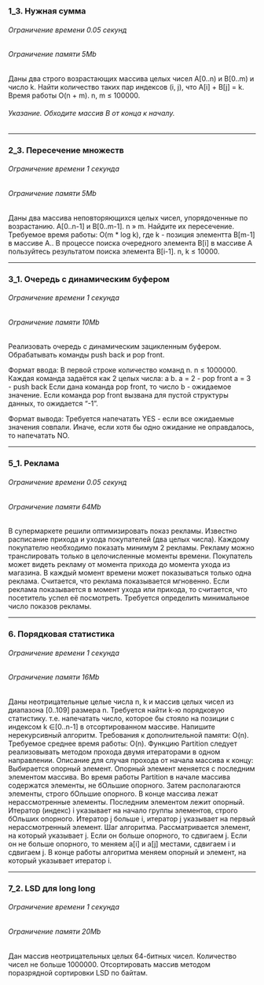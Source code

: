 ### 1_3. Нужная сумма
###### Ограничение времени	0.05 секунд
###### Ограничение памяти	5Mb
Даны два строго возрастающих массива целых чисел A[0..n) и B[0..m) и число k. 
Найти количество таких пар индексов (i, j), что A[i] + B[j] = k. Время работы O(n + m). n, m ≤ 100000.
###### Указание. Обходите массив B от конца к началу.

***

### 2_3. Пересечение множеств

###### Ограничение времени	1 секунда
###### Ограничение памяти	5Mb
Даны два массива неповторяющихся целых чисел, упорядоченные по возрастанию. A[0..n-1] и B[0..m-1]. n » m. 
Найдите их пересечение. Требуемое время работы: O(m * log k), где k - позиция элементта B[m-1] в массиве A.. 
В процессе поиска очередного элемента B[i] в массиве A пользуйтесь результатом поиска элемента B[i-1]. n, k ≤ 10000.

***

### 3_1. Очередь с динамическим буфером

###### Ограничение времени	1 секунда
###### Ограничение памяти	10Mb
Реализовать очередь с динамическим зацикленным буфером.
Обрабатывать команды push back и pop front.

Формат ввода:
В первой строке количество команд n. n ≤ 1000000.
Каждая команда задаётся как 2 целых числа: a b.
a = 2 - pop front
a = 3 - push back
Если дана команда pop front, то число b - ожидаемое значение. 
Если команда pop front вызвана для пустой структуры данных, то ожидается “-1”.

Формат вывода:
Требуется напечатать YES - если все ожидаемые значения совпали. 
Иначе, если хотя бы одно ожидание не оправдалось, то напечатать NO.

***

### 5_1. Реклама

###### Ограничение времени	0.05 секунд
###### Ограничение памяти	64Mb
В супермаркете решили оптимизировать показ рекламы. Известно расписание прихода и ухода покупателей (два целых числа). 
Каждому покупателю необходимо показать минимум 2 рекламы. 
Рекламу можно транслировать только в целочисленные моменты времени. 
Покупатель может видеть рекламу от момента прихода до момента ухода из магазина. 
В каждый момент времени может показываться только одна реклама. Считается, что реклама показывается мгновенно.
Если реклама показывается в момент ухода или прихода, то считается, что посетитель успел её посмотреть. 
Требуется определить минимальное число показов рекламы.

***

### 6. Порядковая статистика

###### Ограничение времени	1 секунда
###### Ограничение памяти	16Mb
Даны неотрицательные целые числа n, k и массив целых чисел из диапазона [0..109] размера n.
Требуется найти k-ю порядковую статистику. т.е. напечатать число, которое бы стояло на позиции с индексом k ∈[0..n-1] в отсортированном массиве.
Напишите нерекурсивный алгоритм.
Требования к дополнительной памяти: O(n).
Требуемое среднее время работы: O(n).
Функцию Partition следует реализовывать методом прохода двумя итераторами в одном направлении.
Описание для случая прохода от начала массива к концу:
Выбирается опорный элемент.
Опорный элемент меняется с последним элементом массива.
Во время работы Partition в начале массива содержатся элементы, не бОльшие опорного. 
Затем располагаются элементы, строго бОльшие опорного. В конце массива лежат нерассмотренные элементы. 
Последним элементом лежит опорный.
Итератор (индекс) i указывает на начало группы элементов, строго бОльших опорного.
Итератор j больше i, итератор j указывает на первый нерассмотренный элемент.
Шаг алгоритма. Рассматривается элемент, на который указывает j. 
Если он больше опорного, то сдвигаем j. Если он не больше опорного, то меняем a[i] и a[j] местами, сдвигаем i и сдвигаем j.
В конце работы алгоритма меняем опорный и элемент, на который указывает итератор i.

***

### 7_2. LSD для long long

###### Ограничение времени	1 секунда
###### Ограничение памяти	20Mb
Дан массив неотрицательных целых 64-битных чисел. Количество чисел не больше 1000000.
Отсортировать массив методом поразрядной сортировки LSD по байтам.

